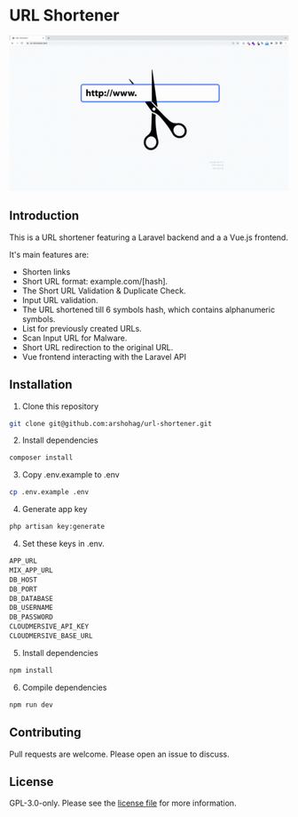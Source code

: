 # URL Shortener

![URL Shortener](https://github.com/arshohag/url-shortener/blob/develop/url-shortener.gif?raw=true)

## Introduction

This is a URL shortener featuring a Laravel backend and a a Vue.js frontend.

It's main features are:

- Shorten links
- Short URL format: example.com/[hash].
- The Short URL Validation & Duplicate Check.
- Input URL validation.
- The URL shortened till 6 symbols hash, which contains alphanumeric symbols.
- List for previously created URLs.
- Scan Input URL for Malware.
- Short URL redirection to the original URL.
- Vue frontend interacting with the Laravel API

## Installation

1. Clone this repository

```bash
git clone git@github.com:arshohag/url-shortener.git
```

2. Install dependencies

```bash
composer install
```

3. Copy .env.example to .env

```bash
cp .env.example .env
```

4. Generate app key

```bash
php artisan key:generate
```

4. Set these keys in .env.

```bash
APP_URL
MIX_APP_URL
DB_HOST
DB_PORT
DB_DATABASE
DB_USERNAME
DB_PASSWORD
CLOUDMERSIVE_API_KEY
CLOUDMERSIVE_BASE_URL
```

5. Install dependencies

```bash
npm install
```

6. Compile dependencies

```bash
npm run dev
```

## Contributing

Pull requests are welcome. Please open an issue to discuss.

## License

GPL-3.0-only. Please see the [license file](LICENSE.md) for more information.
